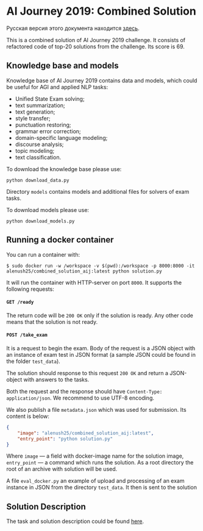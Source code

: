 # AI Journey 2019: Combined Solution
Русская версия этого документа находится [здесь](README.ru.md).

This is a combined solution of AI Journey 2019 challenge. It consists of refactored code of top-20 solutions from the challenge. Its score is 69.

## Knowledge base and models

Knowledge base of AI Journey 2019 contains data and models, which could be useful for AGI and applied NLP tasks:

* Unified State Exam solving;
* text summarization;
* text generation;
* style transfer;
* punctuation restoring;
* grammar error correction;
* domain-specific language modeling;
* discourse analysis;
* topic modeling;
* text classification.
    
To download the knowledge base please use:

```
python download_data.py
```

Directory ```models``` contains models and additional files for solvers of exam tasks.

To download models please use:

```
python download_models.py
```

## Running a docker container

You can run a container with:
```
$ sudo docker run -w /workspace -v $(pwd):/workspace -p 8000:8000 -it alenush25/combined_solution_aij:latest python solution.py
```

It will run the container with HTTP-server on port `8000`. It supports the following requests:

#### `GET /ready`

The return code will be `200 OK` only if the solution is ready. Any other code means that the solution is not ready.

#### `POST /take_exam`

It is a request to begin the exam. Body of the request is a JSON object with an instance of exam test in JSON format (a sample JSON could be found in the folder `test_data`).

The solution should response to this request `200 OK` and return a JSON-object with answers to the tasks.  

Both the request and the response should have `Content-Type: application/json`. We recommend to use UTF-8 encoding.

We also publish a file `metadata.json` which was used for submission. Its content is below:

```json
{
    "image": "alenush25/combined_solution_aij:latest",
    "entry_point": "python solution.py"
}
```

Where `image` — a field with docker-image name for the solution image, `entry_point` — a command which runs the solution. 
As a root directory the root of an archive with solution will be used.

A file `eval_docker.py` an example of upload and processing of an exam instance in JSON from the directory `test_data`. It then is sent to the solution

## Solution Description

The task and solution description could be found [here](solver_description.md).
